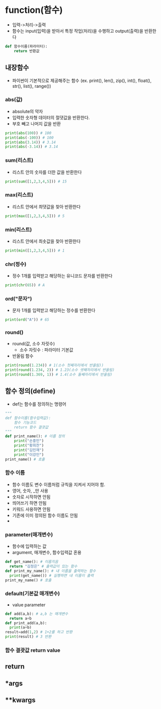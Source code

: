 # function(함수)
- 입력->처리->출력
- 함수는 input(입력)을 받아서 특정 작업(처리)을 수행하고 output(출력)을 반환한다

```python
def 함수이름(파라미터):
    return 반환값
```
## 내장함수
- 파이썬이 기본적으로 제공해주는 함수
(ex. print(), len(), zip(), int(), float(), str(), list(), range())
### abs(값)
  - absolute의 약자
  - 입력한 숫자형 데이터의 절댓값을 반환한다.
  - 부호 빼고 나머지 값을 반환
```python
print(abs(100)) # 100
print(abs(-100)) # 100
print(abs(3.14)) # 3.14
print(abs(-3.14)) # 3.14
```
### sum(리스트)
- 리스트 안의 숫자를 더한 값을 반환한다
```python
print(sum([1,2,3,4,5])) # 15
```
### max(리스트)
- 리스트 안에서 최댓값을 찾아 반환한다
```python
print(max([1,2,3,4,5])) # 5
```
### min(리스트)
- 리스트 안에서 최솟값을 찾아 반환한다
```python
print(min([1,2,3,4,5])) # 1
```
### chr(정수)
- 정수 1개를 입력받고 해당하는 유니코드 문자를 반환한다
```python
print(chr(65)) # A
```
### ord("문자")
- 문자 1개를 입력받고 해당하는 정수를 반환한다
```python
print(ord("A")) # 65
```
### round()
- round(값, 소수 자릿수)
  - 소수 자릿수 : 파라미터 기본값
- 반올림 함수
```python
print(round(1.234)) # 1(소수 첫째자리에서 반올림))
print(round(1.234, 2)) # 1.23(소수 셋째자리에서 반올림)
print(round(1.369, 1)) # 1.4(소수 둘째자리에서 반올림)
```
## 함수 정의(define)
- def는 함수를 정의하는 명령어

```python
"""
def 함수이름(함수입력값): 
    함수 기능코드
    return 함수 결괏값
"""
def print_name(): # 이름 정의
    print("손흥민")
    print("황희찬")
    print("김민재")
    print("이강인")
print_name() # 호출
```
### 함수 이름
- 함수 이름도 변수 이름처럼 규칙을 지켜서 지어야 함.
- 영어, 숫자, _만 사용
- 숫자로 시작하면 안됨
- 띄어쓰기 하면 안됨
- 키워드 사용하면 안됨
- 기존에 이미 정의된 함수 이름도 안됨
- 
### parameter(매개변수)
- 함수에 입력하는 값
- argument, 매개변수, 함수입력값 혼용
```python
def get_name(): # 이름지음
  return "김정은" # 출력값이 있는 함수
def print_my_name(): # 내 이름을 출력하는 함수
  print(get_name()) # 실행하면 내 이름이 출력
print_my_name() # 호출
```
### default(기본값 매개변수)
- value parameter
```python
def add(a,b): # a,b 는 매개변수
  return a+b
def print_add(a,b):
  print(a+b)
result=add(1,2) # 1+2를 하고 반환
print(result) # 3 반환
```
### 함수 결괏값 return value

## return

## *args

## **kwargs




